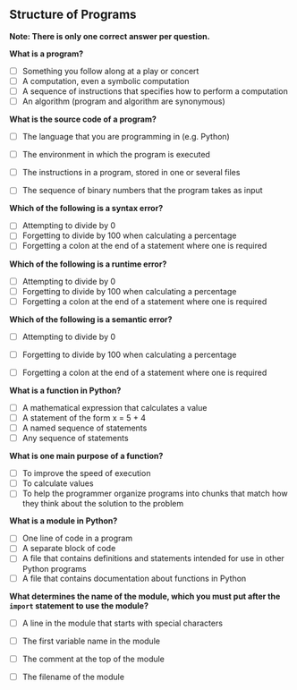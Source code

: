 ## Structure of Programs

**Note: There is only one correct answer per question.**

**What is a program?**

- [ ] Something you follow along at a play or concert
- [ ] A computation, even a symbolic computation
- [ ] A sequence of instructions that specifies how to perform a computation
- [ ] An algorithm (program and algorithm are synonymous)

**What is the source code of a program?**

- [ ] The language that you are programming in (e.g. Python)
- [ ] The environment in which the program is executed
- [ ] The instructions in a program, stored in one or several files
- [ ] The sequence of binary numbers that the program takes as input


**Which of the following is a syntax error?**

- [ ] Attempting to divide by 0
- [ ] Forgetting to divide by 100 when calculating a percentage
- [ ] Forgetting a colon at the end of a statement where one is required

**Which of the following is a runtime error?**

- [ ] Attempting to divide by 0
- [ ] Forgetting to divide by 100 when calculating a percentage
- [ ] Forgetting a colon at the end of a statement where one is required

**Which of the following is a semantic error?**

- [ ] Attempting to divide by 0
- [ ] Forgetting to divide by 100 when calculating a percentage
- [ ] Forgetting a colon at the end of a statement where one is required


**What is a function in Python?**

- [ ] A mathematical expression that calculates a value
- [ ] A statement of the form x = 5 + 4
- [ ] A named sequence of statements
- [ ] Any sequence of statements

**What is one main purpose of a function?**

- [ ] To improve the speed of execution
- [ ] To calculate values
- [ ] To help the programmer organize programs into chunks that match
      how they think about the solution to the problem

**What is a module in Python?**

- [ ] One line of code in a program
- [ ] A separate block of code
- [ ] A file that contains definitions and statements intended for use in other Python programs
- [ ] A file that contains documentation about functions in Python

**What determines the name of the module, which you must put after the `import` statement to use the module?**

- [ ] A line in the module that starts with special characters
- [ ] The first variable name in the module
- [ ] The comment at the top of the module
- [ ] The filename of the module

